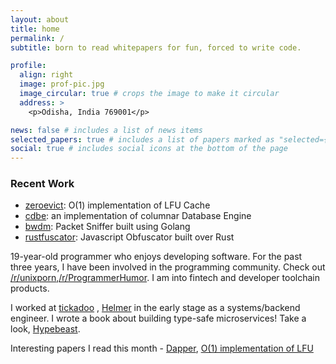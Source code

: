 ```yaml
---
layout: about
title: home
permalink: /
subtitle: born to read whitepapers for fun, forced to write code.

profile:
  align: right
  image: prof-pic.jpg
  image_circular: true # crops the image to make it circular
  address: >
    <p>Odisha, India 769001</p>

news: false # includes a list of news items
selected_papers: true # includes a list of papers marked as "selected={true}"
social: true # includes social icons at the bottom of the page
---
```


### Recent Work

- [zeroevict](https://github.com/zokhcat/zeroevict): O(1) implementation of LFU Cache
- [cdbe](https://github.com/zokhcat/cdbe): an implementation of columnar Database Engine
- [bwdm](https://github.com/zokhcat/bwdm): Packet Sniffer built using Golang
- [rustfuscator](https://github.com/zokhcat/rustfuscator): Javascript Obfuscator built over Rust

19-year-old programmer who enjoys developing software. For the past three years, I have been involved in the programming community. Check out [/r/unixporn](https://www.reddit.com/r/unixporn),[/r/ProgrammerHumor](https://www.reddit.com/r/ProgrammerHumor/). I am into fintech and developer toolchain products.

I worked at [tickadoo](https://tickadoo.com/) , [Helmer](https://helmer.app/) in the early stage as a systems/backend engineer. I wrote a book about building type-safe microservices! Take a look, [Hypebeast](https://notionpress.com/read/hypebeast).

Interesting papers I read this month - [Dapper](https://research.google/pubs/dapper-a-large-scale-distributed-systems-tracing-infrastructure/), [O(1) implementation of LFU](https://arxiv.org/abs/2110.11602#)
